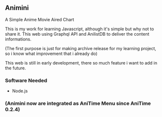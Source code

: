 ## Animini
A Simple Anime Movie Aired Chart

This is my work for learning Javascript, although it's simple but why not to share it. This web using Graphql API and AnilistDB to deliver the content informations.

(The first purpose is just for making archive release for my learning project, so i know what improvement that i already do)

This web is still in early development, there so much feature i want to add in the future.

### Software Needed
- Node.js

### (Animini now are integrated as AniTime Menu since AniTime 0.2.4)
